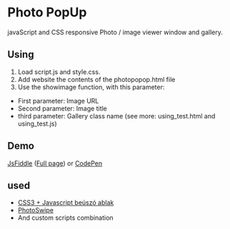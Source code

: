 # Photo PopUp
javaScript and CSS responsive Photo / image viewer window and gallery.

## Using
1. Load script.js and style.css.
2. Add website the contents of the photopopop.html file
3. Use the showimage function, with this parameter:
  * First parameter: Image URL
  * Second parameter: Image title
  * third parameter: Gallery class name (see more: using_test.html and using_test.js)


## Demo
[JsFiddle](https://jsfiddle.net/xyxuxbpm/4/) ([Full page](https://jsfiddle.net/xyxuxbpm/4/show/)) or [CodePen](http://codepen.io/vmarci21/pen/MKJOyY)



## used
* [CSS3 + Javascript beúszó ablak](http://kovjonas.into.hu/cssablak.html)
* [PhotoSwipe](https://github.com/dimsemenov/photoswipe)
* And custom scripts combination
